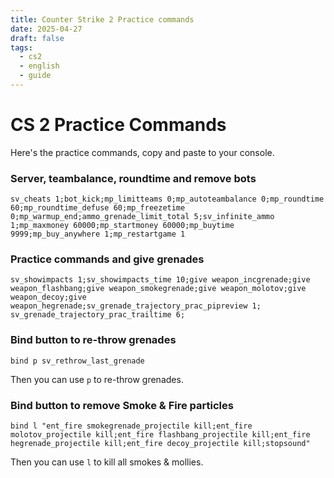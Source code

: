 ```yaml
---
title: Counter Strike 2 Practice commands
date: 2025-04-27
draft: false
tags:
  - cs2
  - english
  - guide
---
```

# CS 2 Practice Commands

Here's the practice commands, copy and paste to your console.

### Server, teambalance, roundtime and remove bots

```
sv_cheats 1;bot_kick;mp_limitteams 0;mp_autoteambalance 0;mp_roundtime 60;mp_roundtime_defuse 60;mp_freezetime 0;mp_warmup_end;ammo_grenade_limit_total 5;sv_infinite_ammo 1;mp_maxmoney 60000;mp_startmoney 60000;mp_buytime 9999;mp_buy_anywhere 1;mp_restartgame 1
```

### Practice commands and give grenades

```
sv_showimpacts 1;sv_showimpacts_time 10;give weapon_incgrenade;give weapon_flashbang;give weapon_smokegrenade;give weapon_molotov;give weapon_decoy;give weapon_hegrenade;sv_grenade_trajectory_prac_pipreview 1; sv_grenade_trajectory_prac_trailtime 6;
```

### Bind button to re-throw grenades

```
bind p sv_rethrow_last_grenade
```

Then you can use `p` to re-throw grenades.

### Bind button to remove Smoke & Fire particles

```
bind l "ent_fire smokegrenade_projectile kill;ent_fire molotov_projectile kill;ent_fire flashbang_projectile kill;ent_fire hegrenade_projectile kill;ent_fire decoy_projectile kill;stopsound"
```

Then you can use `l` to kill all smokes & mollies.